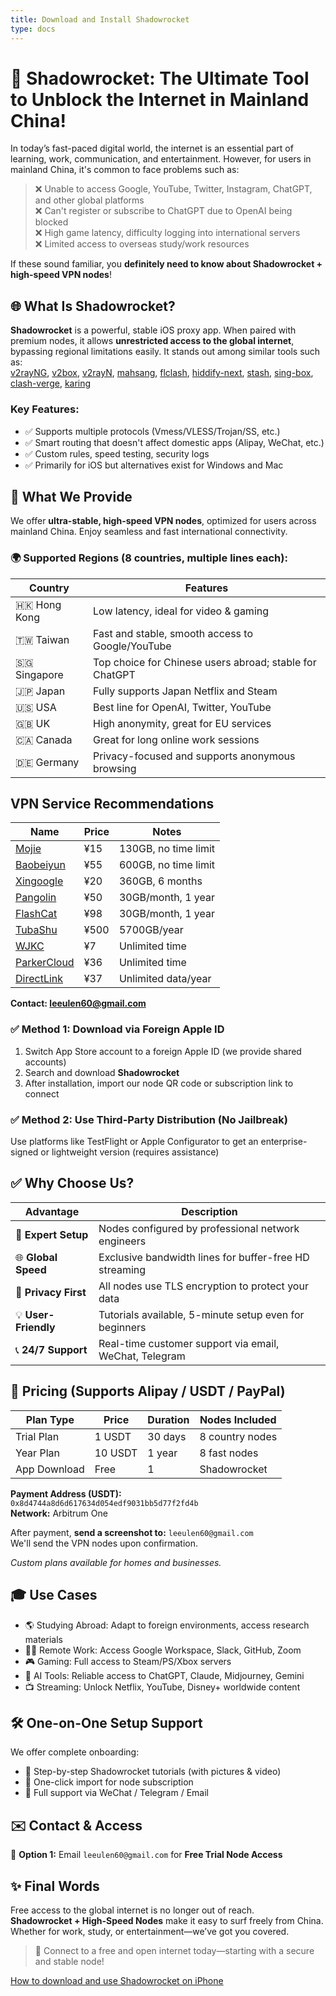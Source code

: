 ```yaml
---
title: Download and Install Shadowrocket
type: docs
---
```


# 🚀 Shadowrocket: The Ultimate Tool to Unblock the Internet in Mainland China!

In today’s fast-paced digital world, the internet is an essential part of learning, work, communication, and entertainment. However, for users in mainland China, it's common to face problems such as:

> ❌ Unable to access Google, YouTube, Twitter, Instagram, ChatGPT, and other global platforms  
> ❌ Can't register or subscribe to ChatGPT due to OpenAI being blocked  
> ❌ High game latency, difficulty logging into international servers  
> ❌ Limited access to overseas study/work resources  

If these sound familiar, you **definitely need to know about Shadowrocket + high-speed VPN nodes**!



## 🌐 What Is Shadowrocket?

**Shadowrocket** is a powerful, stable iOS proxy app. When paired with premium nodes, it allows **unrestricted access to the global internet**, bypassing regional limitations easily. It stands out among similar tools such as:  
[v2rayNG](https://getfreevpn.info/zh/docs/vpn%E6%95%99%E7%A8%8B/%E4%B8%8B%E8%BD%BD%E5%92%8C%E4%BD%BF%E7%94%A8v2rayNG-VPN/),  [v2box](https://v2box.pro),  [v2rayN](https://getfreevpn.info/zh/docs/vpn%E6%95%99%E7%A8%8B/%E4%B8%8B%E8%BD%BD%E5%B9%B6%E4%BD%BF%E7%94%A8v2rayN%E8%BD%AF%E4%BB%B6/),  [mahsang](https://mahsang.pro),  [flclash](https://flclash.xyz),  [hiddify-next](https://hiddify.me),  [stash](https://getfreevpn.info/zh/docs/vpn%E6%95%99%E7%A8%8B/%E4%B8%8B%E8%BD%BD%E5%92%8C%E4%BD%BF%E7%94%A8-stash-VPN/),  [sing-box](https://sing-box.info),  [clash-verge](https://github.com/clash-verge-rev/clash-verge-rev),  [karing](https://karing.biz)

### Key Features:

* ✅ Supports multiple protocols (Vmess/VLESS/Trojan/SS, etc.)  
* ✅ Smart routing that doesn't affect domestic apps (Alipay, WeChat, etc.)  
* ✅ Custom rules, speed testing, security logs  
* ✅ Primarily for iOS but alternatives exist for Windows and Mac  



## 🚀 What We Provide

We offer **ultra-stable, high-speed VPN nodes**, optimized for users across mainland China. Enjoy seamless and fast international connectivity.

### 🌍 Supported Regions (8 countries, multiple lines each):

| Country      | Features                                    |
|-------------|---------------------------------------------|
| 🇭🇰 Hong Kong  | Low latency, ideal for video & gaming       |
| 🇹🇼 Taiwan     | Fast and stable, smooth access to Google/YouTube |
| 🇸🇬 Singapore  | Top choice for Chinese users abroad; stable for ChatGPT |
| 🇯🇵 Japan      | Fully supports Japan Netflix and Steam     |
| 🇺🇸 USA        | Best line for OpenAI, Twitter, YouTube     |
| 🇬🇧 UK         | High anonymity, great for EU services       |
| 🇨🇦 Canada     | Great for long online work sessions        |
| 🇩🇪 Germany    | Privacy-focused and supports anonymous browsing |



## VPN Service Recommendations

| Name | Price | Notes         |
|------|-------|---------------|
| [Mojie](https://www.mojie.me/#/register?code=BpCuERz0)      | ¥15  | 130GB, no time limit |
| [Baobeiyun](https://web1.bby011.com/#/register?code=8xTTMr2f) | ¥55  | 600GB, no time limit |
| [Xingoogle](https://xingoogle0.cc/auth/register?code=in46IT) | ¥20  | 360GB, 6 months      |
| [Pangolin](https://af001.affcsj.com/#/register?code=kfW7nuyP) | ¥50  | 30GB/month, 1 year   |
| [FlashCat](https://webinv02.sc-aff.cc/auth/register?code=ZqlwT1UL) | ¥98  | 30GB/month, 1 year   |
| [TubaShu](https://tuboshu.io/auth/register?code=6ulsZW)     | ¥500 | 5700GB/year          |
| [WJKC](https://wjkc66.vip?c=REZUOC)                         | ¥7   | Unlimited time       |
| [ParkerCloud](https://jump.923ka.com/#login?code=Ax6eLJs9)  | ¥36  | Unlimited time       |
| [DirectLink](https://bnb.lat/buy/3)                         | ¥37  | Unlimited data/year  |

**Contact: leeulen60@gmail.com**



### ✅ Method 1: Download via Foreign Apple ID

1. Switch App Store account to a foreign Apple ID (we provide shared accounts)  
2. Search and download **Shadowrocket**  
3. After installation, import our node QR code or subscription link to connect

### ✅ Method 2: Use Third-Party Distribution (No Jailbreak)

Use platforms like TestFlight or Apple Configurator to get an enterprise-signed or lightweight version (requires assistance)



## ✅ Why Choose Us?

| Advantage        | Description                                     |
|------------------|-------------------------------------------------|
| 🧠 **Expert Setup** | Nodes configured by professional network engineers |
| 🌐 **Global Speed** | Exclusive bandwidth lines for buffer-free HD streaming |
| 🔐 **Privacy First** | All nodes use TLS encryption to protect your data     |
| 💡 **User-Friendly** | Tutorials available, 5-minute setup even for beginners |
| 📞 **24/7 Support**  | Real-time customer support via email, WeChat, Telegram |



## 🛒 Pricing (Supports Alipay / USDT / PayPal)

| Plan Type   | Price  | Duration | Nodes Included |
|-------------|--------|----------|----------------|
| Trial Plan  | 1 USDT | 30 days  | 8 country nodes |
| Year Plan   | 10 USDT| 1 year   | 8 fast nodes    |
| App Download| Free   | 1        | Shadowrocket    |

**Payment Address (USDT):**  
`0x8d4744a8d6d617634d054edf9031bb5d77f2fd4b`  
**Network:** Arbitrum One

After payment, **send a screenshot to:** `leeulen60@gmail.com`  
We'll send the VPN nodes upon confirmation.

*Custom plans available for homes and businesses.*



## 🎓 Use Cases

* 🌎 Studying Abroad: Adapt to foreign environments, access research materials  
* 🧑‍💻 Remote Work: Access Google Workspace, Slack, GitHub, Zoom  
* 🎮 Gaming: Full access to Steam/PS/Xbox servers  
* 🤖 AI Tools: Reliable access to ChatGPT, Claude, Midjourney, Gemini  
* 📺 Streaming: Unlock Netflix, YouTube, Disney+ worldwide content



## 🛠 One-on-One Setup Support

We offer complete onboarding:

* 🔧 Step-by-step Shadowrocket tutorials (with pictures & video)  
* 🧩 One-click import for node subscription  
* 💬 Full support via WeChat / Telegram / Email



## ✉️ Contact & Access

📮 **Option 1:** Email `leeulen60@gmail.com` for **Free Trial Node Access**



## ✨ Final Words

Free access to the global internet is no longer out of reach.  
**Shadowrocket + High-Speed Nodes** make it easy to surf freely from China.  
Whether for work, study, or entertainment—we’ve got you covered.

> 🎉 Connect to a free and open internet today—starting with a secure and stable node!

[How to download and use Shadowrocket on iPhone](https://shadowrocket.ink/zh/docs/example/%E8%8B%B9%E6%9E%9C%E6%89%8B%E6%9C%BA%E5%A6%82%E4%BD%95%E4%B8%8B%E8%BD%BD%E5%92%8C%E4%BD%BF%E7%94%A8shadowrocket-%E5%B0%8F%E7%81%AB%E7%AE%AD/)
